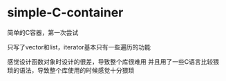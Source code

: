 # simple-C-container
简单的C容器，第一次尝试

只写了vector和list，iterator基本只有一些遍历的功能

感觉设计函数对象时设计的很差，导致整个库很难用
并且用了一些C语言比较猥琐的语法，导致整个库使用的时候感觉十分猥琐
